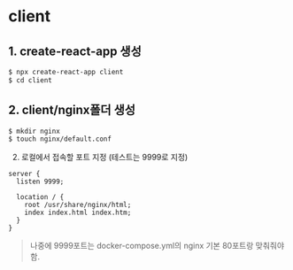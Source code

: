 # client

## 1. create-react-app 생성

```bash
$ npx create-react-app client
$ cd client
```

## 2. client/nginx폴더 생성

```bash
$ mkdir nginx
$ touch nginx/default.conf
```

2. 로컬에서 접속할 포트 지정 (테스트는 9999로 지정)

```
server {
  listen 9999;

  location / {
    root /usr/share/nginx/html;
    index index.html index.htm;
  }
}
```

> 나중에 9999포트는 docker-compose.yml의 nginx 기본 80포트랑 맞춰줘야함.
